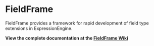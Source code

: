 
FieldFrame
======================================================================

FieldFrame provides a framework for rapid development of field type
extensions in ExpressionEngine.

**View the complete documentation at the
[FieldFrame Wiki](https://github.com/brandonkelly/bk.fieldframe.ee_addon/wikis)**